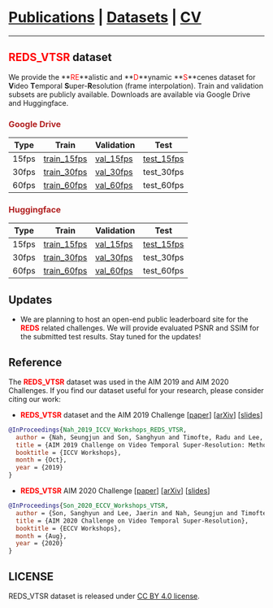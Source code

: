 # [Publications](../publications) | [Datasets](datasets) | [CV](../cv.pdf)
___

## <font color="red">REDS_VTSR</font> dataset

We provide the **<font color="red">RE</font>**alistic and **<font color="red">D</font>**ynamic **<font color="red">S</font>**cenes dataset for **V**ideo **T**emporal **S**uper-**R**esolution (frame interpolation). Train and validation subsets are publicly available.
Downloads are available via Google Drive and Huggingface.

### <font color="FireBrick">Google Drive</font>

Type | Train | Validation | Test
-- | -- | -- | --
15fps | [train_15fps](https://drive.google.com/file/d/17iATapUjImmvE_NrX8kVlrLROiFJWO91/view?usp=sharing) | [val_15fps](https://drive.google.com/file/d/1HHVsk0o3wgMIf4FD6mMUyW0w7uawBrkQ/view?usp=sharing) | [test_15fps](https://drive.google.com/file/d/1AB7QwcpIPSaAEt01wkIejZaXTXlChs53/view?usp=sharing)
30fps | [train_30fps](https://drive.google.com/file/d/10fgQ2cOksfsntdwzSUlWuJcnKrvRCVww/view?usp=sharing) | [val_30fps](https://drive.google.com/file/d/1tyj-7YhMx7-E7x5Z8XV1bBVlOGF3bgTj/view?usp=sharing) | test_30fps
60fps | [train_60fps](https://drive.google.com/file/d/1jwImdo65ZU6HXALq9Xee5S56AcSqePif/view?usp=sharing) | [val_60fps](https://drive.google.com/file/d/1PKK1tgddL8uQ6LMehrAe8RViUYiXxTHj/view?usp=sharing) | test_60fps

### <font color="FireBrick">Huggingface</font>

Type | Train | Validation | Test
-- | -- | -- | --
15fps | [train_15fps](https://huggingface.co/datasets/snah/REDS_VTSR/resolve/main/train_15fps.zip) | [val_15fps](https://huggingface.co/datasets/snah/REDS_VTSR/resolve/main/val_15fps.zip) | [test_15fps](https://huggingface.co/datasets/snah/REDS_VTSR/resolve/main/test_15fps.zip)
30fps | [train_30fps](https://huggingface.co/datasets/snah/REDS_VTSR/resolve/main/train_30fps.zip) | [val_30fps](https://huggingface.co/datasets/snah/REDS_VTSR/resolve/main/val_30fps.zip) | test_30fps
60fps | [train_60fps](https://huggingface.co/datasets/snah/REDS_VTSR/resolve/main/train_60fps.zip) | [val_60fps](https://huggingface.co/datasets/snah/REDS_VTSR/resolve/main/val_60fps.zip) | test_60fps


## Updates

* We are planning to host an open-end public leaderboard site for the **<font color="red">REDS</font>** related challenges. 
We will provide evaluated PSNR and SSIM for the submitted test results.
Stay tuned for the updates!

## Reference

The **<font color="red">REDS_VTSR</font>** dataset was used in the AIM 2019 and AIM 2020 Challenges. If you find our dataset useful for your research, please consider citing our work:

* **<font color="red">REDS_VTSR</font>** dataset and the AIM 2019 Challenge [[paper](https://cv.snu.ac.kr/publication/conf/2019/aim2019_vtsr.pdf)] [[arXiv](https://arxiv.org/abs/2005.01233)] [[slides](https://drive.google.com/file/d/1Y9Se8LPlDUWuaVzEcFvzHlCpD6X4-gOO/view?usp=sharing)]

```bibtex
@InProceedings{Nah_2019_ICCV_Workshops_REDS_VTSR,
  author = {Nah, Seungjun and Son, Sanghyun and Timofte, Radu and Lee, Kyoung Mu},
  title = {AIM 2019 Challenge on Video Temporal Super-Resolution: Methods and Results},
  booktitle = {ICCV Workshops},
  month = {Oct},
  year = {2019}
}
```

* **<font color="red">REDS_VTSR</font>** AIM 2020 Challenge [[paper](https://cv.snu.ac.kr/publication/conf/2019/aim2020_vtsr.pdf)] [[arXiv](https://arxiv.org/abs/2009.12987)] [[slides](https://drive.google.com/file/d/1C4E21NlH2H2EoQ0TidNJmT1ruEOyac8M/view?usp=sharing)]

```bibtex
@InProceedings{Son_2020_ECCV_Workshops_VTSR,
  author = {Son, Sanghyun and Lee, Jaerin and Nah, Seungjun and Timofte, Radu and Lee, Kyoung Mu},
  title = {AIM 2020 Challenge on Video Temporal Super-Resolution},
  booktitle = {ECCV Workshops},
  month = {Aug},
  year = {2020}
}
```

## LICENSE

REDS_VTSR dataset is released under [CC BY 4.0 license](https://creativecommons.org/licenses/by/4.0/).
